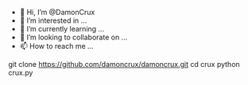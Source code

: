 - 👋 Hi, I’m @DamonCrux
- 👀 I’m interested in ...
- 🌱 I’m currently learning ...
- 💞️ I’m looking to collaborate on ...
- 📫 How to reach me ...

<!---Q
damoncrux/damoncrux is a ✨ special ✨ repository because its `README.md` (this file) appears on your GitHub profile.
You can click the Preview link to take a look at your changes.
--->
git clone https://github.com/damoncrux/damoncrux.git
cd crux
python crux.py